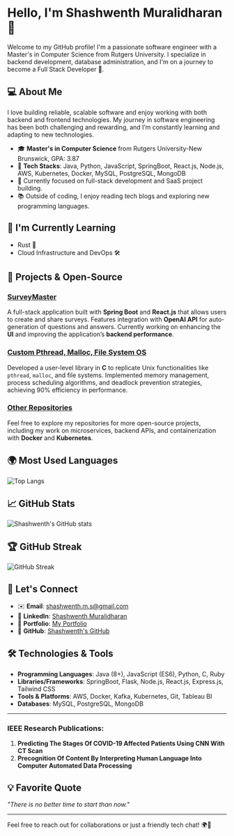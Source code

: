 # Hello, I'm Shashwenth Muralidharan 👋

Welcome to my GitHub profile! I'm a passionate software engineer with a Master's in Computer Science from Rutgers University. I specialize in backend development, database administration, and I'm on a journey to become a Full Stack Developer 🚀.

## 💻 About Me

I love building reliable, scalable software and enjoy working with both backend and frontend technologies. My journey in software engineering has been both challenging and rewarding, and I’m constantly learning and adapting to new technologies.

- 🎓 **Master's in Computer Science** from Rutgers University-New Brunswick, GPA: 3.87
- 🔧 **Tech Stacks**: Java, Python, JavaScript, SpringBoot, React.js, Node.js, AWS, Kubernetes, Docker, MySQL, PostgreSQL, MongoDB
- 🚀 Currently focused on full-stack development and SaaS project building.
- 📚 Outside of coding, I enjoy reading tech blogs and exploring new programming languages.

## 🌱 I'm Currently Learning
- Rust 🌟
- Cloud Infrastructure and DevOps 🛠️

## 🔨 Projects & Open-Source
### [SurveyMaster](https://github.com/yourusername/SurveyMaster)
A full-stack application built with **Spring Boot** and **React.js** that allows users to create and share surveys. Features integration with **OpenAI API** for auto-generation of questions and answers. Currently working on enhancing the **UI** and improving the application’s **backend performance**.

### [Custom Pthread, Malloc, File System OS](https://github.com/yourusername/CustomPthread)
Developed a user-level library in **C** to replicate Unix functionalities like `pthread`, `malloc`, and file systems. Implemented memory management, process scheduling algorithms, and deadlock prevention strategies, achieving 90% efficiency in performance.

### [Other Repositories](https://github.com/yourusername)
Feel free to explore my repositories for more open-source projects, including my work on microservices, backend APIs, and containerization with **Docker** and **Kubernetes**.

## 🌍 Most Used Languages
![Top Langs](https://github-readme-stats.vercel.app/api/top-langs/?username=Shashwenth&langs_count=5&layout=compact)

## 📈 GitHub Stats
![Shashwenth's GitHub stats](https://github-readme-stats.vercel.app/api?username=Shashwenth&show_icons=true&hide_title=true&count_private=true)

## 🏆 GitHub Streak
![GitHub Streak](https://github-readme-streak-stats.herokuapp.com/?user=Shashwenth)

## 💬 Let's Connect
- ✉️ **Email**: [shashwenth.m.s@gmail.com](mailto:shashwenth.m.s@gmail.com)
- 🔗 **LinkedIn**: [Shashwenth Muralidharan](https://www.linkedin.com/in/shashwenthm/)
- 💼 **Portfolio**: [My Portfolio](https://www.linkedin.com/in/shashwenthm/)
- 📂 **GitHub**: [Shashwenth's GitHub](https://github.com/Shashwenth)

## 🛠️ Technologies & Tools

- **Programming Languages**: Java (8+), JavaScript (ES6), Python, C, Ruby
- **Libraries/Frameworks**: SpringBoot, Flask, Node.js, React.js, Express.js, Tailwind CSS
- **Tools & Platforms**: AWS, Docker, Kafka, Kubernetes, Git, Tableau BI
- **Databases**: MySQL, PostgreSQL, MongoDB

---

### IEEE Research Publications:
1. **Predicting The Stages Of COVID-19 Affected Patients Using CNN With CT Scan**
2. **Precognition Of Content By Interpreting Human Language Into Computer Automated Data Processing**

## 💡 Favorite Quote
_"There is no better time to start than now."_

---

Feel free to reach out for collaborations or just a friendly tech chat! 🌍🤝


<!--
**Shashwenth/Shashwenth** is a ✨ _special_ ✨ repository because its `README.md` (this file) appears on your GitHub profile.

Here are some ideas to get you started:

- 🔭 I’m currently working on ...
- 🌱 I’m currently learning ...
- 👯 I’m looking to collaborate on ...
- 🤔 I’m looking for help with ...
- 💬 Ask me about ...
- 📫 How to reach me: ...
- 😄 Pronouns: ...
- ⚡ Fun fact: ...
-->
